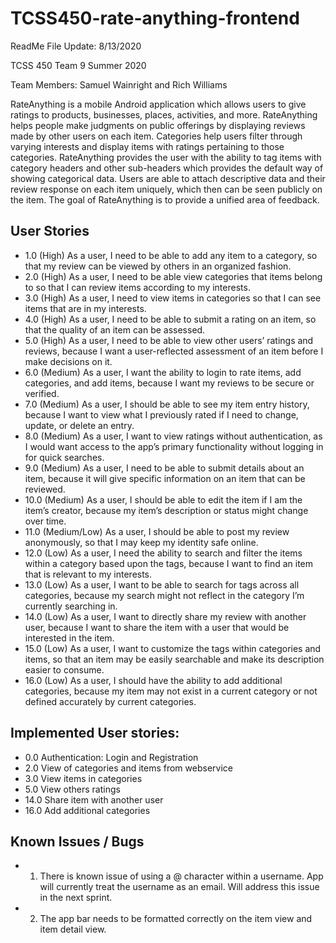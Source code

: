 # TCSS450-rate-anything-frontend
ReadMe File Update: 8/13/2020

TCSS 450 Team 9 
Summer 2020

Team Members: Samuel Wainright and Rich Williams

RateAnything is a mobile Android application which allows users to give ratings to products, businesses, places, activities, and more. RateAnything helps people make judgments on public offerings by displaying reviews made by other users on each item. Categories help users filter through varying interests and display items with ratings pertaining to those categories. RateAnything provides the user with the ability to tag items with category headers and other sub-headers which provides the default way of showing categorical data. Users are able to attach descriptive data and their review response on each item uniquely, which then can be seen publicly on the item. The goal of RateAnything is to provide a unified area of feedback.

## User Stories

- 1.0 (High) As a user, I need to be able to add any item to a category, so that my review can be viewed by others in an organized fashion.
- 2.0 (High) As a user, I need to be able view categories that items belong to so that I can review items according to my interests.
- 3.0 (High) As a user, I need to view items in categories so that I can see items that are in my interests.
- 4.0 (High) As a user, I need to be able to submit a rating on an item, so that the quality of an item can be assessed.
- 5.0 (High) As a user, I need to be able to view other users’ ratings and reviews, because I want a user-reflected assessment of an item before I make decisions on it.
- 6.0 (Medium) As a user, I want the ability to login to rate items, add categories, and add items, because I want my reviews to be secure or verified.
- 7.0 (Medium) As a user, I should be able to see my item entry history, because I want to view what I previously rated if I need to change, update, or delete an entry.
- 8.0 (Medium) As a user, I want to view ratings without authentication, as I would want access to the app’s primary functionality without logging in for quick searches.
- 9.0 (Medium) As a user, I need to be able to submit details about an item, because it will give specific information on an item that can be reviewed.
- 10.0 (Medium) As a user, I should be able to edit the item if I am the item’s creator, because my item’s description or status might change over time.
- 11.0 (Medium/Low) As a user, I should be able to post my review anonymously, so that I may keep my identity safe online. 
- 12.0 (Low) As a user, I need the ability to search and filter the items within a category based upon the tags, because I want to find an item that is relevant to my interests.
- 13.0 (Low) As a user, I want to be able to search for tags across all categories, because my search might not reflect in the category I’m currently searching in.
- 14.0 (Low) As a user, I want to directly share my review with another user, because I want to share the item with a user that would be interested in the item. 
- 15.0 (Low) As a user, I want to customize the tags within categories and items, so that an item may be easily searchable and make its description easier to consume.
- 16.0 (Low) As a user, I should have the ability to add additional categories, because my item may not exist in a current category or not defined accurately by current categories. 

## Implemented User stories: 
- 0.0 Authentication: Login and Registration
- 2.0 View of categories and items from webservice
- 3.0 View items in categories
- 5.0 View others ratings
- 14.0 Share item with another user
- 16.0 Add additional categories


## Known Issues / Bugs
- 1. There is known issue of using a @ character within a username. App will currently treat the username as an email. Will address this issue in the next sprint.
- 2. The app bar needs to be formatted correctly on the item view and item detail view.
